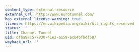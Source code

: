 ```yaml
---
content_type: external-resource
external_url: http://www.eurotunnel.com/
has_external_license_warning: true
license: https://en.wikipedia.org/wiki/All_rights_reserved
status: ''
title: Channel Tunnel
uid: dfba97c5-7830-41e2-a159-6cb4bfbdf687
wayback_url: ''
---
```

